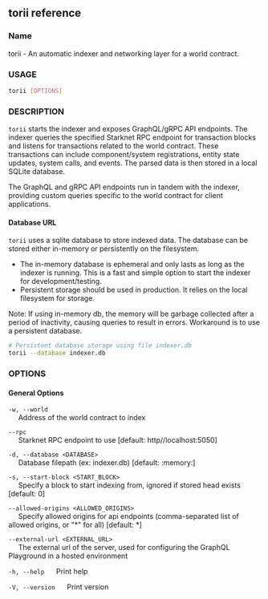 ## torii reference

### Name

torii - An automatic indexer and networking layer for a world contract.

### USAGE

```sh
torii [OPTIONS]
```

### DESCRIPTION

`torii` starts the indexer and exposes GraphQL/gRPC API endpoints. The indexer queries the specified Starknet RPC endpoint for transaction blocks and listens for transactions related to the world contract. These transactions can include component/system registrations, entity state updates, system calls, and events. The parsed data is then stored in a local SQLite database.

The GraphQL and gRPC API endpoints run in tandem with the indexer, providing custom queries specific to the world contract for client applications.

#### Database URL

`torii` uses a sqlite database to store indexed data. The database can be stored either in-memory or persistently on the filesystem.

- The in-memory database is ephemeral and only lasts as long as the indexer is running. This is a fast and simple option to start the indexer for development/testing.
- Persistent storage should be used in production. It relies on the local filesystem for storage.

Note: If using in-memory db, the memory will be garbage collected after a period of inactivity, causing queries to result in errors. Workaround is to use a persistent database.

```sh
# Persistent database storage using file indexer.db
torii --database indexer.db
```

### OPTIONS

#### General Options

`-w, --world`  
&nbsp;&nbsp;&nbsp;&nbsp; Address of the world contract to index

`--rpc`  
&nbsp;&nbsp;&nbsp;&nbsp; Starknet RPC endpoint to use [default: http//localhost:5050]

`-d, --database <DATABASE>`  
&nbsp;&nbsp;&nbsp;&nbsp; Database filepath (ex: indexer.db) [default: :memory:]

`-s, --start-block <START_BLOCK>`  
&nbsp;&nbsp;&nbsp;&nbsp; Specify a block to start indexing from, ignored if stored head exists [default: 0]

`--allowed-origins <ALLOWED_ORIGINS>`  
&nbsp;&nbsp;&nbsp;&nbsp; Specify allowed origins for api endpoints (comma-separated list of allowed origins, or "\*" for all) [default: *]

`--external-url <EXTERNAL_URL>`  
&nbsp;&nbsp;&nbsp;&nbsp; The external url of the server, used for configuring the GraphQL Playground in a hosted environment

`-h, --help`
&nbsp;&nbsp;&nbsp;&nbsp; Print help

`-V, --version`
&nbsp;&nbsp;&nbsp;&nbsp; Print version
